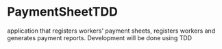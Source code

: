 # PaymentSheetTDD
application that registers workers' payment sheets, registers workers and generates payment reports. Development will be done using TDD

